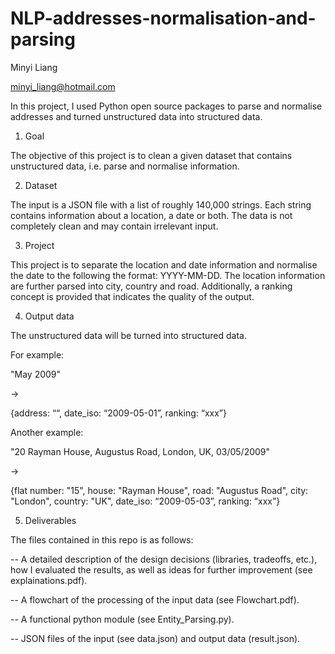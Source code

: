 # NLP-addresses-normalisation-and-parsing
Minyi Liang

minyi_liang@hotmail.com


In this project, I used Python open source packages to parse and normalise addresses and turned unstructured data into structured data.


1. Goal

The objective of this project is to clean a given dataset that contains unstructured data, i.e.
parse and normalise information.

2. Dataset

The input is a JSON file with a list of roughly 140,000 strings. Each string contains information
about a location, a date or both. The data is not completely clean and may contain irrelevant
input.

3. Project

This project is to separate the location and date information and normalise the date to the following the format: YYYY-MM-DD. The location information are further parsed into city, country and road. Additionally, a ranking concept is provided that indicates the quality of the output. 

4. Output data

The unstructured data will be turned into structured data. 

For example:

"May 2009" 

→ 

{address: ““, date_iso: “2009-05-01”, ranking: “xxx”}

Another example:

"20 Rayman House, Augustus Road, London, UK, 03/05/2009" 

→ 

{flat number: "15", house: "Rayman House", road: "Augustus Road", city: "London", country: "UK", date_iso: “2009-05-03”, ranking: “xxx”}



5. Deliverables

The files contained in this repo is as follows:

-- A detailed description of the design decisions (libraries, tradeoffs, etc.), how I evaluated
the results, as well as ideas for further improvement (see explainations.pdf).

-- A flowchart of the processing of the input data (see Flowchart.pdf).

-- A functional python module (see Entity_Parsing.py).

-- JSON files of the input (see data.json) and output data (result.json).
